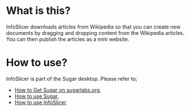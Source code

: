 What is this?
=============

InfoSlicer downloads articles from Wikipedia so that you can create
new documents by dragging and dropping content from the Wikipedia
articles. You can then publish the articles as a mini website.

How to use?
===========

InfoSlicer is part of the Sugar desktop.  Please refer to;

* [How to Get Sugar on sugarlabs.org](https://sugarlabs.org/),
* [How to use Sugar](https://help.sugarlabs.org/),
* [How to use InfoSlicer](https://help.sugarlabs.org/info_slicer.html)
